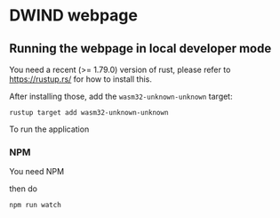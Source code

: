 # DWIND webpage

## Running the webpage in local developer mode

You need a recent (>= 1.79.0) version of rust, please refer to https://rustup.rs/ for how to install this.

After installing those, add the `wasm32-unknown-unknown` target:

```shell
rustup target add wasm32-unknown-unknown
```

To run the application

### NPM

You need NPM

then do

```shell
npm run watch
```